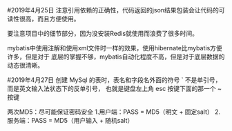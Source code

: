 #2019年4月25日
注意引用依赖的正确性，代码返回的json结果包装会让代码的可读性很高，而且方便使用。

要注意项目中的细节部分，因为没安装Redis就使用而浪费了很多时间。

mybatis中使用注解和使用xml文件时一样的效果，使用hibernate比mybatis方便许多，但是对于
底层的掌握不够，mybatis自动化程度不高，但是对于底层数据的动态很清晰。

#2019年4月27日
创建 MySql 的表时，表名和字段名外面的符号 ` 不是单引号，而是英文输入法状态下的反单引号，
也就是键盘左上角 esc 按键下面的那一个 ~ 按键

两次MD5：尽可能保证密码安全
    1.用户端：PASS = MD5（明文 + 固定salt）
    2.服务端：PASS = MD5（用户输入 + 随机salt）

